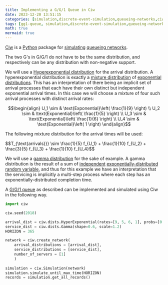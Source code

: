 ```yaml
---
title: Implementing a G/G/1 Queue in Ciw
date: 2023-12-20 13:51:15
categories: [simulation,discrete-event-simulation,queueing-networks,ciw]
tags: [gg1-queue, simulation,discrete-event-simulation,queueing-networks,ciw,python,queue,queueing-theory,exponential-distribution,statistics,operations-research,random-variable,inter-arrival-time,service-time,random-number-generator,seed,servers]
math: true
mermaid: true
---
```


[Ciw](https://ciw.readthedocs.io/en/latest/) is a [Python](https://www.python.org/) package for [simulating](https://en.wikipedia.org/wiki/Discrete-event_simulation) [queueing networks](https://en.wikipedia.org/wiki/Queueing_theory). 

The two G's in G/G/1 do not have to be the same distribution, and respectively can be any distribution with non-negative support.

We will use a [Hyperexponential distribution](https://en.wikipedia.org/wiki/Hyperexponential_distribution) for the arrival distribution. A hyperexponential distribution is exactly a [mixture distribution](https://en.wikipedia.org/wiki/Mixture_distribution) of [exponential distributions](https://en.wikipedia.org/wiki/Exponential_distribution). This has an interpretation of there being an implicit set of arrival processes that each have their own distinct but independent exponential arrival times. In this case we will choose a mixture of four such arrival processes with distinct arrival rates:

$$\begin{align} U_1 \sim & \text{Exponential}\left( \frac{1}{9} \right) \\ U_2 \sim & \text{Exponential}\left( \frac{1}{5} \right) \\ U_3 \sim & \text{Exponential}\left( \frac{1}{6} \right) \\ U_4 \sim & \text{Exponential}\left( 1 \right) \end{align}$$

The following mixture distribution for the arrival times will be used:

$$T_{\text{arrivals}}} \sim \frac{1}{5} f_{U_1} + \frac{1}{10} f_{U_2} + \frac{3}{5} f_{U_3} + \frac{1}{10} f_{U_4}$$

We will use a [gamma distribution](https://en.wikipedia.org/wiki/Gamma_distribution) for the sake of example. A gamma distribution is the result of a sum of [independent](https://en.wikipedia.org/wiki/Independence_(probability_theory)) [exponentially-distributed](https://en.wikipedia.org/wiki/Exponential_distribution) [random variable](https://en.wikipedia.org/wiki/Random_variable), and thus for this example we have an interpretation that the servicing is implicitly a multi-step process where each step has an exponentially-distributed completion time. 

A [G/G/1 queue](https://en.wikipedia.org/wiki/G/G/1_queue) as described can be implemented and simulated using Ciw in the following way.

```python
import ciw

ciw.seed(2018)

arrival_dist = ciw.dists.HyperExponential(rates=[9, 5, 6, 1], probs=[0.2, 0.1, 0.6, 0.1])
service_dist = ciw.dists.Gamma(shape=0.6, scale=1.2)
HORIZON = 365

network = ciw.create_network(
    arrival_distributions = [arrival_dist],
    service_distributions = [service_dist],
    number_of_servers = [1]
    )
    
simulation = ciw.Simulation(network)
simulation.simulate_until_max_time(HORIZON)
records = simulation.get_all_records()
```
